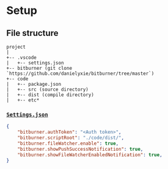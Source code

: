 # Setup

## File structure

```tree
project
|   
+-- .vscode 
|   +-- settings.json
+-- bitburner (git clone `https://github.com/danielyxie/bitburner/tree/master`)
+-- code
|   +-- package.json
|   +-- src (source directory)
|   +-- dist (compile directory)
|   +-- etc*
```

### [`Settings.json`](../.vscode/settings.json)
```json
{
    "bitburner.authToken": "<Auth token>",
    "bitburner.scriptRoot": "./code/dist/",
    "bitburner.fileWatcher.enable": true,
    "bitburner.showPushSuccessNotification": true,
    "bitburner.showFileWatcherEnabledNotification": true,
}
```